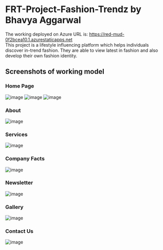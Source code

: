 # FRT-Project-Fashion-Trendz by Bhavya Aggarwal
The working deployed on Azure URL is: https://red-mud-0f2bcea10.1.azurestaticapps.net
<br>
This project is a lifestyle influencing platform which helps individuals discover in-trend fashion. They are able to view latest in fashion and also develop their own fashion identity.

## Screenshots of working model
### Home Page
![image](https://user-images.githubusercontent.com/87543207/174600954-1b587843-4be5-4e9b-96b3-7b59e57477a4.png)
![image](https://user-images.githubusercontent.com/87543207/174600981-70d0d136-eccc-4efa-b4f9-fe8ab70e7cc1.png)
![image](https://user-images.githubusercontent.com/87543207/174601026-e9882076-2353-4d32-a2b9-35b89a5db42f.png)
### About
![image](https://user-images.githubusercontent.com/87543207/174601071-b7d9384e-b7b4-43c5-a33b-bd4848029d96.png)
### Services
![image](https://user-images.githubusercontent.com/87543207/174601101-678d24c6-0412-4cc4-859b-329b0f3d7263.png)
### Company Facts
![image](https://user-images.githubusercontent.com/87543207/174601153-6ae3f3c8-1885-48d7-8ddf-7e047ccdfcae.png)
### Newsletter
![image](https://user-images.githubusercontent.com/87543207/174601176-7b4e1283-5418-4f67-a157-c9f5a10dec60.png)
### Gallery
![image](https://user-images.githubusercontent.com/87543207/174601218-37424673-fb2b-4d34-8ec1-d5a9f33bce6e.png)
### Contact Us
![image](https://user-images.githubusercontent.com/87543207/174601249-d5c26336-7cb4-44d8-86d8-33f63cb333d9.png)
